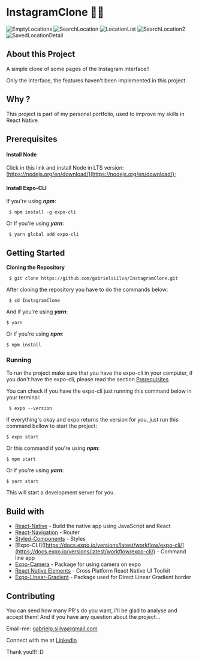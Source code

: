 # InstagramClone 🚀😎


![EmptyLocations](/assets/app-preview/EmptyDashboard.png)
![SearchLocation](/assets/app-preview/Location1.png)
![LocationList](/assets/app-preview/LocationList.png)
![SearchLocation2](/assets/app-preview/Location2.png)
![SavedLocationDetail](/assets/app-preview/weatherSavedDetail.png)


## About this Project

A simple clone of some pages of the Instagram interface!!

Only the interface, the features haven't been implemented in this project.

## Why ?

This project is part of my personal portfolio, used to improve my skills in React Native.

## Prerequisites

#### Install Node
Click in this link and install Node in LTS version: [https://nodejs.org/en/download/](https://nodejs.org/en/download/);

#### Install Expo-CLI

If you're using  _**npm**_:

```
 $ npm install -g expo-cli

```

Or If you're using  _**yarn**_:

```
 $ yarn global add expo-cli
```

## Getting Started

**Cloning the Repository**

```
 $ git clone https://github.com/gabrielsiilva/InstagramClone.git

```

After cloning the repository you have to do the commands below:

```
 $ cd InstagramClone

```

And if you're using  _**yarn**_:

```
$ yarn

```

Or if you're using  _**npm**_:

```
$ npm install
```

### Running

To run the project make sure that you have the expo-cli in your computer, if you don't have the expo-cli, please read the section  [Prerequisites](https://github.com/gabrielsiilva/InstagramClone/tree/master#prerequisites)

You can check if you have the expo-cli just running this command below in your terminal:

```
 $ expo --version

```

If everything's okay and expo returns the version for you, just run this command bellow to start the project:

```
$ expo start

```

Or this command if you're using  _**npm**_:

```
$ npm start

```

Or if you're using  _**yarn**_:

```
$ yarn start

```

This will start a development server for you.


## Build with
-   [React-Native](https://facebook.github.io/react-native/)  - Build the native app using JavaScript and React
-   [React-Navigation](https://reactnavigation.org/docs/en/getting-started.html)  - Router
- [Styled-Components](https://www.styled-components.com/) - Styles
- [Expo-CLI]([https://docs.expo.io/versions/latest/workflow/expo-cli/](https://docs.expo.io/versions/latest/workflow/expo-cli/) - Command line app
- [Expo-Camera](https://docs.expo.io/versions/latest/sdk/camera/) - Package for using camera on expo
- [React Native Elements](https://react-native-elements.github.io/react-native-elements/) - Cross Platform React Native UI Toolkit
- [Expo-Linear-Gradient](https://docs.expo.io/versions/latest/sdk/linear-gradient/) - Package used for Direct Linear Gradient border

## Contributing

You can send how many PR's do you want, I'll be glad to analyse and accept them! And if you have any question about the project...

Email-me:  [gabrielp.siilva@gmail.com](mailto:gabrielp.siilva@gmail.com)

Connect with me at  [LinkedIn](https://www.linkedin.com/in/gabrielsiilva/)

Thank you!!! :D